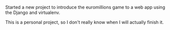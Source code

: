 Started a new project to introduce the euromillions game to a web app using the Django and virtualenv.

This is a personal project, so I don't really know when I will actually finish it.
